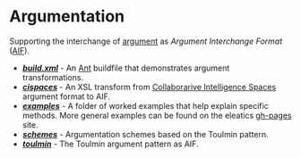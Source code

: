 # Argumentation

Supporting the interchange of [argument](https://en.wikipedia.org/wiki/Argumentation_theory) as *Argument Interchange Format* ([AIF](http://www.argumentinterchange.org/)).

* [***build.xml***](/argumentation/build.xml) - An [Ant](https://ant.apache.org/) buildfile that demonstrates argument transformations.
* [***cispaces***](cispaces) - An XSL transform from [Collaborarive Intelligence Spaces](https://cispaces.org/) argument format to AIF.
* [***examples***](examples) - A folder of worked examples that help explain specific methods. More general examples can be found on the eleatics [gh-pages](https://dstl.github.io/eleatics/) site.
* [***schemes***](schemes) - Argumentation schemes based on the Toulmin pattern.
* [***toulmin***](toulmin) - The Toulmin argument pattern as AIF.
